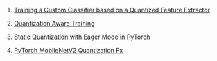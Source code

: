 1. [Training a Custom Classifier based on a Quantized Feature Extractor](https://pytorch.org/tutorials/intermediate/quantized_transfer_learning_tutorial.html#part-1-training-a-custom-classifier-based-on-a-quantized-feature-extractor)

2. [Quantization Aware Training](https://pytorch.org/tutorials/recipes/quantization.html)

3. [Static Quantization with Eager Mode in PyTorch](https://pytorch.org/tutorials/advanced/static_quantization_tutorial.html)

4. [PyTorch MobileNetV2 Quantization Fx](https://github.com/motokimura/pytorch_quantization_fx/tree/main)